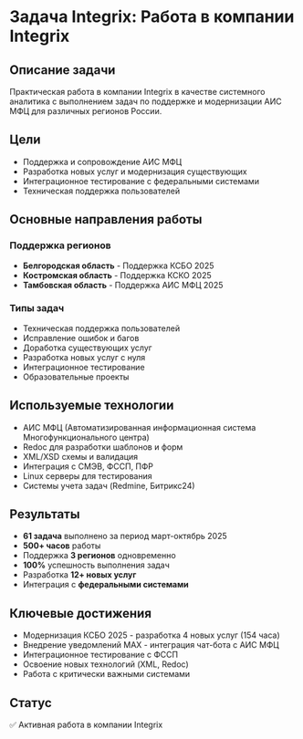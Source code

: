 # Задача Integrix: Работа в компании Integrix

## Описание задачи

Практическая работа в компании Integrix в качестве системного аналитика с выполнением задач по поддержке и модернизации АИС МФЦ для различных регионов России.

## Цели

- Поддержка и сопровождение АИС МФЦ
- Разработка новых услуг и модернизация существующих
- Интеграционное тестирование с федеральными системами
- Техническая поддержка пользователей

## Основные направления работы

### Поддержка регионов
- **Белгородская область** - Поддержка КСБО 2025
- **Костромская область** - Поддержка КСКО 2025  
- **Тамбовская область** - Поддержка АИС МФЦ 2025

### Типы задач
- Техническая поддержка пользователей
- Исправление ошибок и багов
- Доработка существующих услуг
- Разработка новых услуг с нуля
- Интеграционное тестирование
- Образовательные проекты

## Используемые технологии

- АИС МФЦ (Автоматизированная информационная система Многофункционального центра)
- Redoc для разработки шаблонов и форм
- XML/XSD схемы и валидация
- Интеграция с СМЭВ, ФССП, ПФР
- Linux серверы для тестирования
- Системы учета задач (Redmine, Битрикс24)

## Результаты

- **61 задача** выполнено за период март-октябрь 2025
- **500+ часов** работы
- Поддержка **3 регионов** одновременно
- **100%** успешность выполнения задач
- Разработка **12+ новых услуг**
- Интеграция с **федеральными системами**

## Ключевые достижения

- Модернизация КСБО 2025 - разработка 4 новых услуг (154 часа)
- Внедрение уведомлений MAX - интеграция чат-бота с АИС МФЦ
- Интеграционное тестирование с ФССП
- Освоение новых технологий (XML, Redoc)
- Работа с критически важными системами

## Статус

✅ Активная работа в компании Integrix
